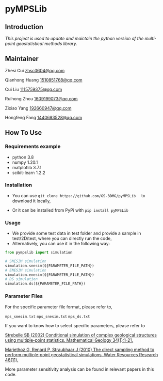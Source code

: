 # pyMPSLib

## Introduction

*This project is used to update and maintain the python version of the multi-point geostatistical methods library.*

## Maintainer

Zhesi Cui zhsc0604@qq.com

Qianhong Huang 1510851768@qq.com

Cui Liu 1115759375@qq.com

Ruihong Zhou 1609199073@qq.com

Zixiao Yang 192660947@qq.com

Hongfeng Fang 1440683528@qq.com

## How To Use

### Requirements example


* python 3.8 
* numpy 1.20.1
* matplotlib 3.7.1 
* scikit-learn 1.2.2

### Installation

* You can use ` git clone https://github.com/GS-3DMG/pyMPSLib   ` to download it locally, 

* Or it can be installed from PyPi with `pip install pyMPSLib` 

### Usage

* We provide some test data in test folder and provide  a sample in test/2D/test, where you can directly run the code, 
* Alternatively,  you can use it in the following way:

```python
from pympslib import simulation

# SNESIM simulation
simulation.snesim(${PARAMETER_FILE_PATH})
# ENESIM simulation
simulation.enesim(${PARAMETER_FILE_PATH})
# DS simulation
simulation.ds(${PARAMETER_FILE_PATH})
```

### Parameter Files

For the specific parameter file format, please refer to,

 `mps_snesim.txt` `mps_snesim.txt` `mps_ds.txt`

If you want to know how to select specific parameters, please refer to

[Strebelle SB (2002) Conditional simulation of complex geological structures using multiple-point statistics. Mathematical Geology 34(1):1-21.](https://doi.org/10.1023/A:1014009426274)

[Mariethoz G, Renard P, Straubhaar J (2010) The direct sampling method to perform multiple‐point geostatistical simulations. Water Resources Research 46(11).](https://doi.org/10.1029/2008WR007621)

More parameter sensitivity analysis can be found in relevant papers in this code.

